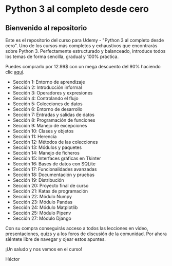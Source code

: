 # Python 3 al completo desde cero

## Bienvenido al repositorio

Este es el repositorio del curso para Udemy - "Python 3 al completo desde cero". Uno de los cursos más completos y exhaustivos que encontrarás sobre Python 3. Perfectamente estructurado y balanceado, introduce todos los temas de forma sencilla, gradual y 100% práctica.

Puedes comprarlo por 12.99$ con un mega descuento del 90% haciendo clic [aquí](https://www.hektorprofe.net/cupon/python).

- Sección 1: Entorno de aprendizaje
- Sección 2: Introducción informal
- Sección 3: Operadores y expresiones
- Sección 4: Controlando el flujo
- Sección 5: Colecciones de datos
- Sección 6: Entorno de desarrollo
- Sección 7: Entradas y salidas de datos
- Sección 8: Programación de funciones
- Sección 9: Manejo de excepciones
- Sección 10: Clases y objetos
- Sección 11: Herencia
- Sección 12: Métodos de las colecciones
- Sección 13: Módulos y paquetes
- Sección 14: Manejo de ficheros
- Sección 15: Interfaces gráficas en Tkinter
- Sección 16: Bases de datos con SQLite
- Sección 17: Funcionalidades avanzadas
- Sección 18: Documentación y pruebas
- Sección 19: Distribución
- Sección 20: Proyecto final de curso
- Sección 21: Katas de programación
- Sección 22: Módulo Numpy
- Sección 23: Módulo Pandas
- Sección 24: Módulo Matplotlib
- Sección 25: Módulo Pipenv
- Sección 27: Módulo Django

Con su compra conseguirás acceso a todos las lecciones en vídeo, presentaciones, quizs y a los foros de discusión de la comunidad. Por ahora siéntete libre de navegar y ojear estos apuntes.

¡Un saludo y nos vemos en el curso!

Héctor
